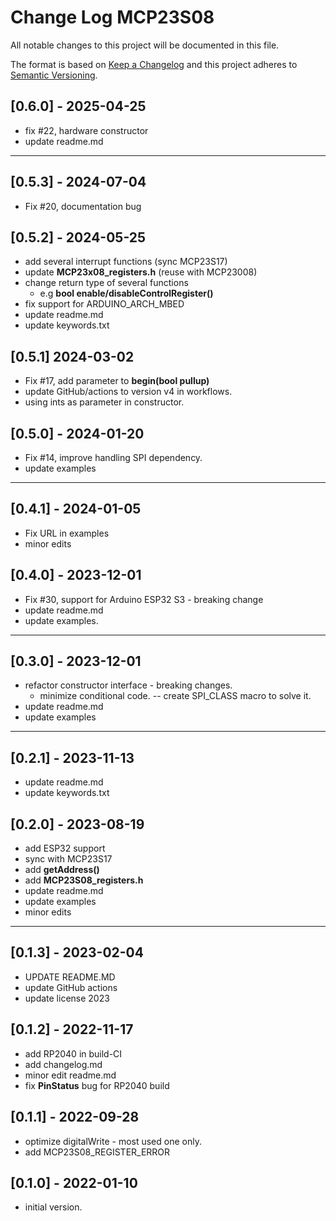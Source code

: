 # Change Log MCP23S08

All notable changes to this project will be documented in this file.

The format is based on [Keep a Changelog](http://keepachangelog.com/)
and this project adheres to [Semantic Versioning](http://semver.org/).


## [0.6.0] - 2025-04-25
- fix #22, hardware constructor
- update readme.md

----

## [0.5.3] - 2024-07-04
- Fix #20, documentation bug

## [0.5.2] - 2024-05-25
- add several interrupt functions (sync MCP23S17)
- update **MCP23x08_registers.h** (reuse with MCP23008)
- change return type of several functions
  - e.g **bool enable/disableControlRegister()**
- fix support for ARDUINO_ARCH_MBED
- update readme.md
- update keywords.txt

## [0.5.1] 2024-03-02
- Fix #17, add parameter to **begin(bool pullup)**
- update GitHub/actions to version v4 in workflows.
- using ints as parameter in constructor.

## [0.5.0] - 2024-01-20
- Fix #14, improve handling SPI dependency.
- update examples

----

## [0.4.1] - 2024-01-05
- Fix URL in examples
- minor edits

## [0.4.0] - 2023-12-01
- Fix #30, support for Arduino ESP32 S3 - breaking change
- update readme.md
- update examples.

----

## [0.3.0] - 2023-12-01
- refactor constructor interface - breaking changes.
  - minimize conditional code. -- create SPI_CLASS macro to solve it.
- update readme.md
- update examples

----

## [0.2.1] - 2023-11-13
- update readme.md
- update keywords.txt

## [0.2.0] - 2023-08-19
- add ESP32 support
- sync with MCP23S17
- add **getAddress()**
- add **MCP23S08_registers.h**
- update readme.md
- update examples
- minor edits

----

## [0.1.3] - 2023-02-04
- UPDATE README.MD
- update GitHub actions
- update license 2023

## [0.1.2] - 2022-11-17
- add RP2040 in build-CI
- add changelog.md
- minor edit readme.md
- fix **PinStatus** bug for RP2040 build

## [0.1.1] - 2022-09-28
- optimize digitalWrite - most used one only.
- add MCP23S08_REGISTER_ERROR

## [0.1.0] - 2022-01-10
- initial version.

